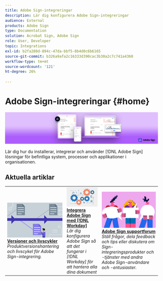 ```yaml
---
title: Adobe Sign-integreringar
description: Lär dig konfigurera Adobe Sign-integreringar
audience: External
products: Adobe Sign
type: Documentation
solution: Acrobat Sign, Adobe Sign
role: User, Developer
topic: Integrations
exl-id: b2fa280d-894c-47da-bbf5-8b4d0c6b6165
source-git-commit: b326a9afa2c16333d390cac3b30a2c7c741a4360
workflow-type: tm+mt
source-wordcount: '121'
ht-degree: 26%

---
```


# Adobe Sign-integreringar {#home}

![banner](images/sign-banner.png)

Lär dig hur du installerar, integrerar och använder [!DNL Adobe Sign] lösningar för befintliga system, processer och applikationer i organisationen.

## Aktuella artiklar

<table style="table-layout:fixed">
<tr>
  <td>
    <a href="versions.md">
    <img alt="Lead" src="images/versions.png"/>
    </a>
    <div>
    <a href="versions.md"><strong>Versioner och livscykler</strong></a>
    </div>
    <em>Produktversionshantering och livscykel för Adobe Sign-integrering.</em>
    <br>
  </td>
  <td>
    <a href="workday/tutorial-video.md">
    <img alt="Integrera Adobe Sign med [!DNL Workday]" src="images/wd-integration.png"/>
    </a>
    <div>
    <a href="workday/tutorial-video.md"><strong>Integrera Adobe Sign med [!DNL Workday]</strong></a>
    </div>
    <em>Lär dig konfigurera Adobe Sign så att det fungerar i [!DNL Workday] för att hantera alla dina dokument</em>
  </td>
  <td>
    <a href="https://community.adobe.com/t5/adobe-sign/bd-p/adobe-sign?page=1&amp;sort=latest_replies&amp;filter=all">
    <img alt="Adobe Sign supportforum" src="images/sign-forum.png"/>
    </a>
    <div>
    <a href="https://community.adobe.com/t5/adobe-sign/bd-p/adobe-sign?page=1&amp;sort=latest_replies&amp;filter=all"><strong>Adobe Sign supportforum</strong></a>
    </div>
    <em>Ställ frågor, dela feedback och tips eller diskutera om Sign-integreringsprodukter och -tjänster med andra Adobe Sign-användare och -entusiaster.</em>
    <br>
  </td>
</tr>
</table>
